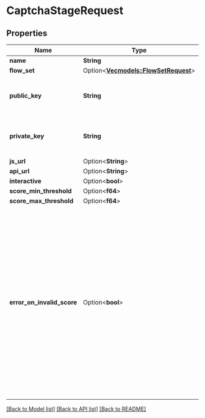 # CaptchaStageRequest

## Properties

Name | Type | Description | Notes
------------ | ------------- | ------------- | -------------
**name** | **String** |  | 
**flow_set** | Option<[**Vec<models::FlowSetRequest>**](FlowSetRequest.md)> |  | [optional]
**public_key** | **String** | Public key, acquired your captcha Provider. | 
**private_key** | **String** | Private key, acquired your captcha Provider. | 
**js_url** | Option<**String**> |  | [optional]
**api_url** | Option<**String**> |  | [optional]
**interactive** | Option<**bool**> |  | [optional]
**score_min_threshold** | Option<**f64**> |  | [optional]
**score_max_threshold** | Option<**f64**> |  | [optional]
**error_on_invalid_score** | Option<**bool**> | When enabled and the received captcha score is outside of the given threshold, the stage will show an error message. When not enabled, the flow will continue, but the data from the captcha will be available in the context for policy decisions | [optional]

[[Back to Model list]](../README.md#documentation-for-models) [[Back to API list]](../README.md#documentation-for-api-endpoints) [[Back to README]](../README.md)


